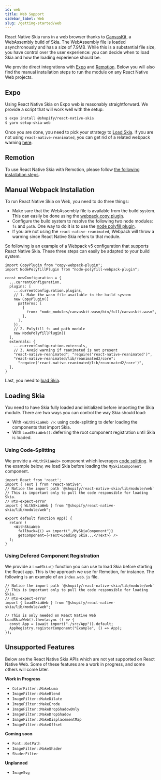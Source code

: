 ```yaml
---
id: web
title: Web Support
sidebar_label: Web
slug: /getting-started/web
---
```


React Native Skia runs in a web browser thanks to [CanvasKit](https://skia.org/docs/user/modules/canvaskit/), a WebAssembly build of Skia.
The WebAssembly file is loaded asynchronously and has a size of 7.9MB.
While this is a substantial file size, you have control over the user experience: you can decide when to load Skia and how the loading experience should be.

We provide direct integrations with [Expo](#Expo) and [Remotion](#Remotion).
Below you will also find the manual installation steps to run the module on any React Native Web projects.

## Expo

Using React Native Skia on Expo web is reasonably straightforward.
We provide a script that will work well with the setup:
```bash
$ expo install @shopify/react-native-skia
$ yarn setup-skia-web
```

Once you are done, you need to pick your strategy to [Load Skia](#loading-skia).
If you are not using `react-native-reanimated`, you can get rid of a related webpack warning [here](#manual-webpack-installation).

## Remotion

To use React Native Skia with Remotion, please follow [the following installation steps](https://remotion.dev/skia).

## Manual Webpack Installation

To run React Native Skia on Web, you need to do three things:
* Make sure that the WebAssembly file is available from the build system. This can easily be done using the [webpack copy plugin](https://webpack.js.org/plugins/copy-webpack-plugin/).
* Configure the build system to resolve the following two node modules: `fs` and `path`. One way to do it is to use the [node polyfill plugin](https://www.npmjs.com/package/node-polyfill-webpack-plugin).
* If you are not using the `react-native-reanimated`, Webpack will throw a warning since React Native Skia refers to that module.

So following is an example of a Webpack v5 configuration that supports React Native Skia.
These three steps can easily be adapted to your build system.

```tsx
import CopyPlugin from "copy-webpack-plugin";
import NodePolyfillPlugin from "node-polyfill-webpack-plugin";

const newConfiguration = {
  ...currentConfiguration,
  plugins: [
    ...currentConfiguration.plugins,
    // 1. Make the wasm file available to the build system
    new CopyPlugin({
      patterns: [
        {
          from: "node_modules/canvaskit-wasm/bin/full/canvaskit.wasm",
        },
      ],
    }),
    // 2. Polyfill fs and path module
    new NodePolyfillPlugin()
  ],
  externals: {
    ...currentConfiguration.externals,
    // 3. Avoid warning if reanimated is not present
    "react-native-reanimated": "require('react-native-reanimated')",
    "react-native-reanimated/lib/reanimated2/core":
      "require('react-native-reanimated/lib/reanimated2/core')",
  },
}
```

Last, you need to [load Skia](#unsupported-features).

## Loading Skia

You need to have Skia fully loaded and initialized before importing the Skia module.
There are two ways you can control the way Skia should load:
* With `<WithSkiaWeb />`: using code-splitting to defer loading the components that import Skia.
* With `LoadSkiaWeb()`: deferring the root component registration until Skia is loaded.

### Using Code-Splitting

We provide a `<WithSkiaWeb>` component which leverages [code splitting](https://reactjs.org/docs/code-splitting.html). In the example below, we load Skia before loading the `MySkiaComponent` component. 

```tsx
import React from 'react';
import { Text } from "react-native";
// Notice the import path `@shopify/react-native-skia/lib/module/web`
// This is important only to pull the code responsible for loading Skia.
// @ts-expect-error
import { WithSkiaWeb } from "@shopify/react-native-skia/lib/module/web";

export default function App() {
  return (
    <WithSkiaWeb
      fallback={() => import("./MySkiaComponent")}
      getComponent={<Text>Loading Skia...</Text>} />
  );
}
```

### Using Defered Component Registration

We provide a `LoadSkia()` function you can use to load Skia before starting the React app.
This is the approach we use for Remotion, for instance.
The following is an example of an `index.web.js` file.

```tsx
// Notice the import path `@shopify/react-native-skia/lib/module/web`
// This is important only to pull the code responsible for loading Skia.
// @ts-expect-error
import { LoadSkiaWeb } from "@shopify/react-native-skia/lib/module/web";

// This is only needed on React Native Web
LoadSkiaWeb().then(async () => {
  const App = (await import("./src/App")).default;
  AppRegistry.registerComponent("Example", () => App);
});
```

## Unsupported Features

Below are the React Native Skia APIs which are not yet supported on React Native Web.
Some of these features are a work in progress, and some others will come later.

**Work in Progress**

* `ColorFilter::MakeLuma`
* `ImageFilter::MakeBlend`
* `ImageFilter::MakeDilate`
* `ImageFilter::MakeErode`
* `ImageFilter::MakeDropShadowOnly`
* `ImageFilter::MakeDropShadow`
* `ImageFilter::MakeDisplacementMap`
* `ImageFilter::MakeOffset`

**Coming soon**

* `Font::GetPath`
* `ImageFilter::MakeShader`
* `ShaderFilter`

**Unplanned**

* `ImageSvg`
